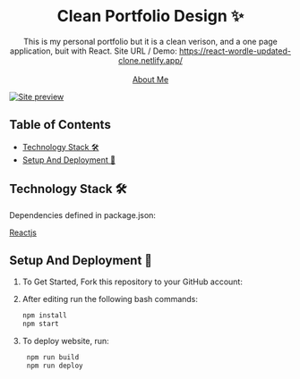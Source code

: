 <!-- PROJECT LOGO -->
<br />
<p align="center">
  <h1 align="center">Clean Portfolio Design ✨</h1>

  <p align="center">
    This is my personal portfolio but it is a clean verison, and a one page application, buit with React. Site URL / Demo: 
    <a href="https://react-wordle-updated-clone.netlify.app/">https://react-wordle-updated-clone.netlify.app/</a>
    <br />
    <br />
    <a href="https://nelson-guerra.tech">About Me</a>
  </p>
</p>

[![Site preview](/public/social-image.png)](https://react-wordle-updated-clone.netlify.app/)

## Table of Contents

- [Technology Stack 🛠️](#technology-stack-)
- [Setup And Deployment 🔧](#setup-and-deployment-)

## Technology Stack 🛠️

Dependencies defined in package.json:

[Reactjs](https://reactjs.org/)
<!-- | [Bootstrap](https://getbootstrap.com/) -->
<!-- | [Typist](https://github.com/jstejada/react-typist) -->
<!-- | [GitHub API](https://developer.github.com/v3/repos/) -->
<!-- | [Instagram API](https://www.instagram.com/developer/embedding/) -->


## Setup And Deployment 🔧

1. To Get Started, Fork this repository to your GitHub account:

2. After editing run the following bash commands:

   ```bash
   npm install
   npm start
   ```

3. To deploy website, run:

   ```bash
    npm run build
    npm run deploy
   ```





